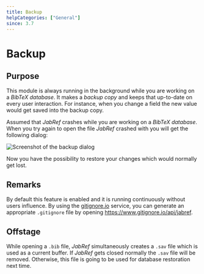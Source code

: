 ```yaml
---
title: Backup
helpCategories: ["General"]
since: 3.7
---
```


# Backup

## Purpose

This module is always running in the background while you are working on a _BibTeX database_.
It makes a _backup copy_ and keeps that up-to-date on every user interaction.
For instance, when you change a field the new value would get saved into the backup copy.
 
Assumed that _JabRef_ crashes while you are working on a _BibTeX database_.
When you try again to open the file _JabRef_ crashed with you will get the following dialog:

![Screenshot of the backup dialog](./images/backup_found.png)

Now you have the possibility to restore your changes which would normally get lost.

## Remarks

By default this feature is enabled and it is running continuously without users influence.
By using the [gitignore.io](https://www.gitignore.io/) service, you can generate an appropriate `.gitignore` file by opening https://www.gitignore.io/api/jabref.

## Offstage

While opening a `.bib` file, _JabRef_ simultaneously creates a `.sav` file which is used as a current buffer.
If _JabRef_ gets closed normally the `.sav` file will be removed.
Otherwise, this file is going to be used for database restoration next time.
